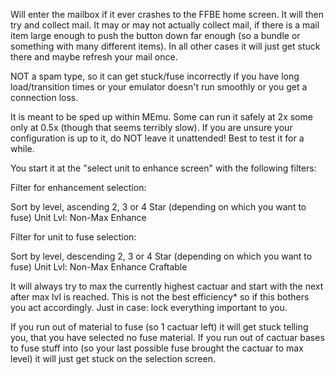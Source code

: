 Will enter the mailbox if it ever crashes to the FFBE home screen. It will then try and collect mail. It may or may not actually collect mail, if there is a mail item large enough to push the button down far enough (so a bundle or something with many different items). In all other cases it will just get stuck there and maybe refresh your mail once.

NOT a spam type, so it can get stuck/fuse incorrectly if you have long load/transition times or your emulator doesn't run smoothly or you get a connection loss.

It is meant to be sped up within MEmu. Some can run it safely at 2x some only at 0.5x (though that seems terribly slow). If you are unsure your configuration is up to it, do NOT leave it unattended! Best to test it for a while.

You start it at the "select unit to enhance screen" with the following filters:

Filter for enhancement selection:

Sort by level, ascending
2, 3 or 4 Star (depending on which you want to fuse)
Unit Lvl: Non-Max
Enhance


Filter for unit to fuse selection:

Sort by level, descending
2, 3 or 4 Star (depending on which you want to fuse)
Unit Lvl: Non-Max
Enhance
Craftable


It will always try to max the currently highest cactuar and start with the next after max lvl is reached. This is not the best efficiency* so if this bothers you act accordingly. Just in case: lock everything important to you.

If you run out of material to fuse (so 1 cactuar left) it will get stuck telling you, that you have selected no fuse material. If you run out of cactuar bases to fuse stuff into (so your last possible fuse brought the cactuar to max level) it will just get stuck on the selection screen.
